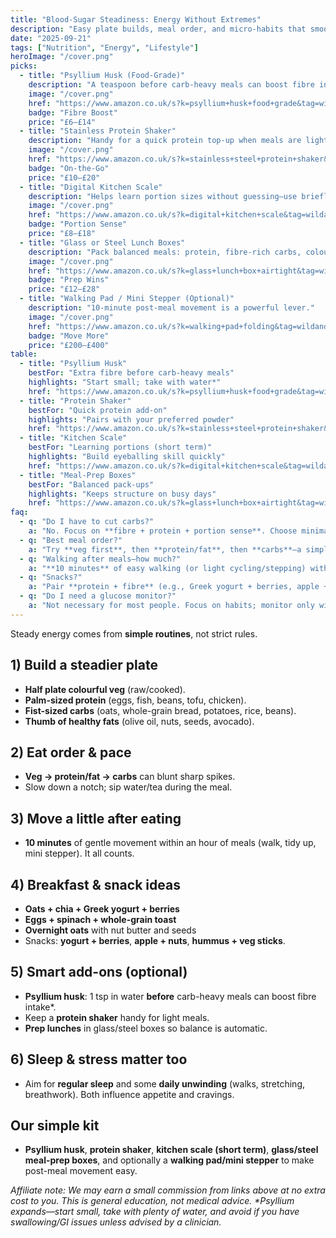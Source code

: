 ```yaml
---
title: "Blood-Sugar Steadiness: Energy Without Extremes"
description: "Easy plate builds, meal order, and micro-habits that smooth spikes—no tracking apps or strict rules needed."
date: "2025-09-21"
tags: ["Nutrition", "Energy", "Lifestyle"]
heroImage: "/cover.png"
picks:
  - title: "Psyllium Husk (Food-Grade)"
    description: "A teaspoon before carb-heavy meals can boost fibre intake.*"
    image: "/cover.png"
    href: "https://www.amazon.co.uk/s?k=psyllium+husk+food+grade&tag=wildandwell0c-21"
    badge: "Fibre Boost"
    price: "£6–£14"
  - title: "Stainless Protein Shaker"
    description: "Handy for a quick protein top-up when meals are light."
    image: "/cover.png"
    href: "https://www.amazon.co.uk/s?k=stainless+steel+protein+shaker&tag=wildandwell0c-21"
    badge: "On-the-Go"
    price: "£10–£20"
  - title: "Digital Kitchen Scale"
    description: "Helps learn portion sizes without guessing—use briefly."
    image: "/cover.png"
    href: "https://www.amazon.co.uk/s?k=digital+kitchen+scale&tag=wildandwell0c-21"
    badge: "Portion Sense"
    price: "£8–£18"
  - title: "Glass or Steel Lunch Boxes"
    description: "Pack balanced meals: protein, fibre-rich carbs, colourful veg."
    image: "/cover.png"
    href: "https://www.amazon.co.uk/s?k=glass+lunch+box+airtight&tag=wildandwell0c-21"
    badge: "Prep Wins"
    price: "£12–£28"
  - title: "Walking Pad / Mini Stepper (Optional)"
    description: "10-minute post-meal movement is a powerful lever."
    image: "/cover.png"
    href: "https://www.amazon.co.uk/s?k=walking+pad+folding&tag=wildandwell0c-21"
    badge: "Move More"
    price: "£200–£400"
table:
  - title: "Psyllium Husk"
    bestFor: "Extra fibre before carb-heavy meals"
    highlights: "Start small; take with water*"
    href: "https://www.amazon.co.uk/s?k=psyllium+husk+food+grade&tag=wildandwell0c-21"
  - title: "Protein Shaker"
    bestFor: "Quick protein add-on"
    highlights: "Pairs with your preferred powder"
    href: "https://www.amazon.co.uk/s?k=stainless+steel+protein+shaker&tag=wildandwell0c-21"
  - title: "Kitchen Scale"
    bestFor: "Learning portions (short term)"
    highlights: "Build eyeballing skill quickly"
    href: "https://www.amazon.co.uk/s?k=digital+kitchen+scale&tag=wildandwell0c-21"
  - title: "Meal-Prep Boxes"
    bestFor: "Balanced pack-ups"
    highlights: "Keeps structure on busy days"
    href: "https://www.amazon.co.uk/s?k=glass+lunch+box+airtight&tag=wildandwell0c-21"
faq:
  - q: "Do I have to cut carbs?"
    a: "No. Focus on **fibre + protein + portion sense**. Choose minimally processed carbs (oats, beans, whole grains, potatoes/rice cooled and reheated) and balance your plate."
  - q: "Best meal order?"
    a: "Try **veg first**, then **protein/fat**, then **carbs**—a simple tweak many people find helpful."
  - q: "Walking after meals—how much?"
    a: "**10 minutes** of easy walking (or light cycling/stepping) within 30–60 minutes after eating can help."
  - q: "Snacks?"
    a: "Pair **protein + fibre** (e.g., Greek yogurt + berries, apple + peanut butter, hummus + carrots)."
  - q: "Do I need a glucose monitor?"
    a: "Not necessary for most people. Focus on habits; monitor only with clinical guidance."
---
```


Steady energy comes from **simple routines**, not strict rules.

## 1) Build a steadier plate
- **Half plate colourful veg** (raw/cooked).
- **Palm-sized protein** (eggs, fish, beans, tofu, chicken).
- **Fist-sized carbs** (oats, whole-grain bread, potatoes, rice, beans).
- **Thumb of healthy fats** (olive oil, nuts, seeds, avocado).

## 2) Eat order & pace
- **Veg → protein/fat → carbs** can blunt sharp spikes.
- Slow down a notch; sip water/tea during the meal.

## 3) Move a little after eating
- **10 minutes** of gentle movement within an hour of meals (walk, tidy up, mini stepper). It all counts.

## 4) Breakfast & snack ideas
- **Oats + chia + Greek yogurt + berries**
- **Eggs + spinach + whole-grain toast**
- **Overnight oats** with nut butter and seeds
- Snacks: **yogurt + berries**, **apple + nuts**, **hummus + veg sticks**.

## 5) Smart add-ons (optional)
- **Psyllium husk**: 1 tsp in water **before** carb-heavy meals can boost fibre intake*.
- Keep a **protein shaker** handy for light meals.
- **Prep lunches** in glass/steel boxes so balance is automatic.

## 6) Sleep & stress matter too
- Aim for **regular sleep** and some **daily unwinding** (walks, stretching, breathwork). Both influence appetite and cravings.

## Our simple kit
- **Psyllium husk**, **protein shaker**, **kitchen scale (short term)**, **glass/steel meal-prep boxes**, and optionally a **walking pad/mini stepper** to make post-meal movement easy.

*Affiliate note: We may earn a small commission from links above at no extra cost to you. This is general education, not medical advice.
\*Psyllium expands—start small, take with plenty of water, and avoid if you have swallowing/GI issues unless advised by a clinician.*
